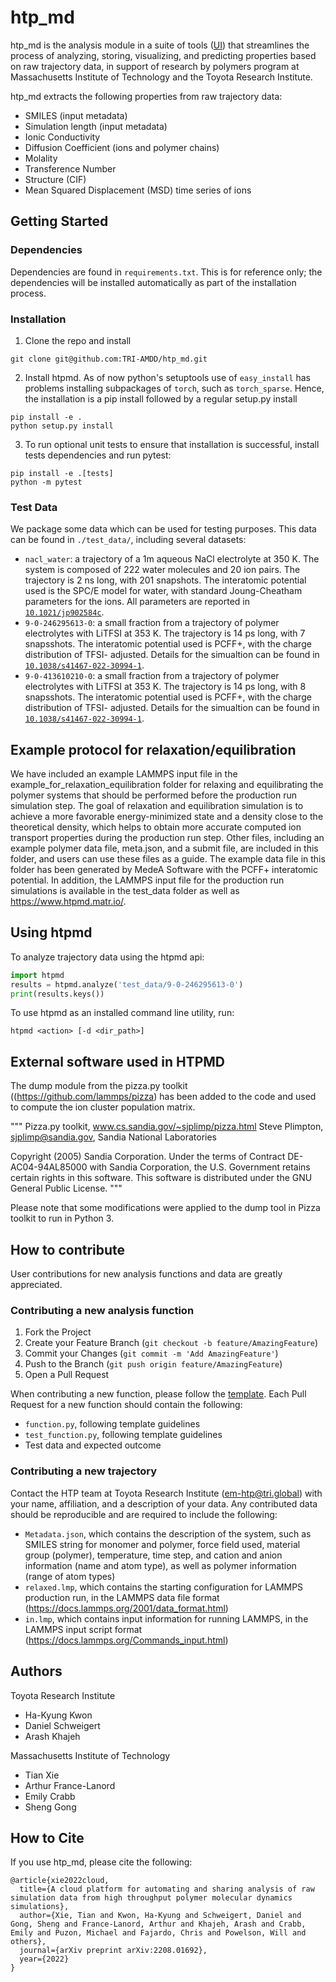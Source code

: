 # htp_md
htp_md is the analysis module in a suite of tools ([UI](htpmd.matr.io)) that streamlines the process of analyzing, storing, visualizing, and predicting properties based on raw trajectory data, in support of research by polymers program at Massachusetts Institute of Technology and the Toyota Research Institute.

htp_md extracts the following properties from raw trajectory data:
* SMILES (input metadata)
* Simulation length (input metadata)
* Ionic Conductivity
* Diffusion Coefficient (ions and polymer chains)
* Molality
* Transference Number
* Structure (CIF)
* Mean Squared Displacement (MSD) time series of ions

## Getting Started
### Dependencies
Dependencies are found in `requirements.txt`. This is for reference only; the dependencies will be installed 
automatically as part of the installation process.

### Installation
1. Clone the repo and install
```
git clone git@github.com:TRI-AMDD/htp_md.git
```
2. Install htpmd. As of now python's setuptools use of `easy_install` has problems installing subpackages of `torch`, 
such as `torch_sparse`. Hence, the installation is a pip install followed by a regular setup.py install
```
pip install -e .
python setup.py install
```
3. To run optional unit tests to ensure that installation is successful, install tests dependencies and run pytest:
```
pip install -e .[tests]
python -m pytest
```

### Test Data
We package some data which can be used for testing purposes. This data can be found in `./test_data/`, including several datasets:
- `nacl_water`: a trajectory of a 1m aqueous NaCl electrolyte at 350 K. The system is composed of 222 water molecules and 20 ion pairs. The trajectory is 2 ns long, with 201 snapshots. The interatomic potential used is the SPC/E model for water, with standard Joung-Cheatham parameters for the ions. All parameters are reported in [`10.1021/jp902584c`](https://doi.org/10.1021/jp902584c).
- `9-0-246295613-0`: a small fraction from a trajectory of polymer electrolytes with LiTFSI at 353 K. The trajectory is 14 ps long, with 7 snapsshots. The interatomic potential used is PCFF+, with the charge distribution of TFSI- adjusted. Details for the simualtion can be found in [`10.1038/s41467-022-30994-1`](https://doi.org/10.1038/s41467-022-30994-1).
- `9-0-413610210-0`: a small fraction from a trajectory of polymer electrolytes with LiTFSI at 353 K. The trajectory is 14 ps long, with 8 snapsshots. The interatomic potential used is PCFF+, with the charge distribution of TFSI- adjusted. Details for the simualtion can be found in [`10.1038/s41467-022-30994-1`](https://doi.org/10.1038/s41467-022-30994-1).

## Example protocol for relaxation/equilibration
We have included an example LAMMPS input file in the example_for_relaxation_equilibration folder for relaxing and equilibrating the polymer systems that should be performed before the production run simulation step. The goal of relaxation and equilibration simulation is to achieve a more favorable energy-minimized state and a density close to the theoretical density, which helps to obtain more accurate computed ion transport properties during the production run step. Other files, including an example polymer data file, meta.json, and a submit file, are included in this folder, and users can use these files as a guide. The example data file in this folder has been generated by MedeA Software with the PCFF+ interatomic potential. 
In addition, the LAMMPS input file for the production run simulations is available in the test_data folder as well as https://www.htpmd.matr.io/.

## Using htpmd

To analyze trajectory data using the htpmd api:
```python
import htpmd
results = htpmd.analyze('test_data/9-0-246295613-0')
print(results.keys())
```

To use htpmd as an installed command line utility, run:
```
htpmd <action> [-d <dir_path>]
```

## External software used in HTPMD
The dump module from the pizza.py toolkit ((https://github.com/lammps/pizza) has been added to the code and used to compute the ion cluster population matrix.

"""
Pizza.py toolkit, www.cs.sandia.gov/~sjplimp/pizza.html
Steve Plimpton, sjplimp@sandia.gov, Sandia National Laboratories

Copyright (2005) Sandia Corporation.  Under the terms of Contract
DE-AC04-94AL85000 with Sandia Corporation, the U.S. Government retains
certain rights in this software.  This software is distributed under
the GNU General Public License.
"""

Please note that some modifications were applied to the dump tool in Pizza toolkit to run in Python 3. 

## How to contribute
User contributions for new analysis functions and data are greatly appreciated.

### Contributing a new analysis function
1. Fork the Project
2. Create your Feature Branch (`git checkout -b feature/AmazingFeature`)
3. Commit your Changes (`git commit -m 'Add AmazingFeature'`)
4. Push to the Branch (`git push origin feature/AmazingFeature`)
5. Open a Pull Request

When contributing a new function, please follow the [template](https://github.com/TRI-AMDD/htp_md/blob/master/src/htpmd/shared/template.py). Each Pull Request for a new function should contain the following:
* `function.py`, following template guidelines
* `test_function.py`, following template guidelines
* Test data and expected outcome

### Contributing a new trajectory
Contact the HTP team at Toyota Research Institute (em-htp@tri.global) with your name, affiliation, and a description of your data. Any contributed data should be reproducible and are required to include the following:
* `Metadata.json`, which contains the description of the system, such as SMILES string for monomer and polymer, force field used, material group (polymer), temperature, time step, and cation and anion information (name and atom type), as well as polymer information (range of atom types)
* `relaxed.lmp`, which contains the starting configuration for LAMMPS production run, in the LAMMPS data file format (https://docs.lammps.org/2001/data_format.html)
* `in.lmp`, which contains input information for running LAMMPS, in the LAMMPS input script format (https://docs.lammps.org/Commands_input.html)

## Authors
Toyota Research Institute
- Ha-Kyung Kwon
- Daniel Schweigert
- Arash Khajeh

Massachusetts Institute of Technology
- Tian Xie
- Arthur France-Lanord
- Emily Crabb
- Sheng Gong

## How to Cite
If you use htp_md, please cite the following:
```
@article{xie2022cloud,
  title={A cloud platform for automating and sharing analysis of raw simulation data from high throughput polymer molecular dynamics simulations},
  author={Xie, Tian and Kwon, Ha-Kyung and Schweigert, Daniel and Gong, Sheng and France-Lanord, Arthur and Khajeh, Arash and Crabb, Emily and Puzon, Michael and Fajardo, Chris and Powelson, Will and others},
  journal={arXiv preprint arXiv:2208.01692},
  year={2022}
}
```

